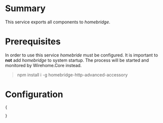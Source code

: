 # Summary
This service exports all components to _homebridge_. 

# Prerequisites
In order to use this service _homebride_ must be configured. It is important to **not** add _homebridge_ to system startup. The process will be started and monitored by Wirehome.Core instead.

> npm install i -g homebridge-http-advanced-accessory

# Configuration
```
{
    
}
```